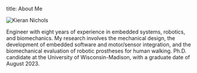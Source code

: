 title: About Me

![Kieran Nichols][headshot_photo]

Engineer with eight years of experience in embedded systems, robotics, and biomechanics. 
My research involves the mechanical design, the development of embedded software and motor/sensor integration, 
and the biomechanical evaluation of robotic prostheses for human walking. Ph.D. candidate at the University of 
Wisconsin-Madison, with a graduate date of August 2023.


[headshot_photo]: {static}/images/KieranNicholsColor-300x300.png